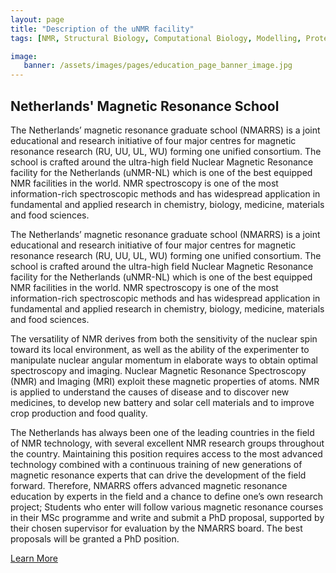 ```yaml
---
layout: page
title: "Description of the uNMR facility"
tags: [NMR, Structural Biology, Computational Biology, Modelling, Protein Structure]

image:
   banner: /assets/images/pages/education_page_banner_image.jpg
---
```


## Netherlands' Magnetic Resonance School

The Netherlands’ magnetic resonance graduate school (NMARRS) is a joint educational and research initiative of four major centres for magnetic resonance research (RU, UU, UL, WU) forming one unified consortium. The school is crafted around the ultra-high field Nuclear Magnetic Resonance facility for the Netherlands (uNMR-NL) which is one of the best equipped NMR facilities in the world. NMR spectroscopy is one of the most information-rich spectroscopic methods and has widespread application in fundamental and applied research in chemistry, biology, medicine, materials and food sciences.

The Netherlands’ magnetic resonance graduate school (NMARRS) is a joint educational and research initiative of four major centres for magnetic resonance research (RU, UU, UL, WU) forming one unified consortium. The school is crafted around the ultra-high field Nuclear Magnetic Resonance facility for the Netherlands (uNMR-NL) which is one of the best equipped NMR facilities in the world. NMR spectroscopy is one of the most information-rich spectroscopic methods and has widespread application in fundamental and applied research in chemistry, biology, medicine, materials and food sciences.

The versatility of NMR derives from both the sensitivity of the nuclear spin toward its local environment, as well as the ability of the experimenter to manipulate nuclear angular momentum in elaborate ways to obtain optimal spectroscopy and imaging. Nuclear Magnetic Resonance Spectroscopy (NMR) and Imaging (MRI) exploit these magnetic properties of atoms. NMR is applied to understand the causes of disease and to discover new medicines, to develop new battery and solar cell materials and to improve crop production and food quality.

The Netherlands has always been one of the leading countries in the field of NMR technology, with several excellent NMR research groups throughout the country. Maintaining this position requires access to the most advanced technology combined with a continuous training of new generations of magnetic resonance experts that can drive the development of the field forward. Therefore, NMARRS offers advanced magnetic resonance education by experts in the field and a chance to define one’s own research project; Students who enter will follow various magnetic resonance courses in their MSc programme and write and submit a PhD proposal, supported by their chosen supervisor for evaluation by the NMARRS board. The best proposals will be granted a PhD position.

[Learn More](http://www.ru.nl/science/solidstatenmr/nmarrs/training-education/)